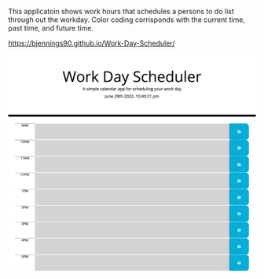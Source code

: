 This applicatoin shows work hours that schedules a persons to do list through out the workday. Color coding corrisponds with the current time, past time, and future time.

https://bjennings90.github.io/Work-Day-Scheduler/

![](assets/images/screencapture-Work-Day-Scheduler.png)
